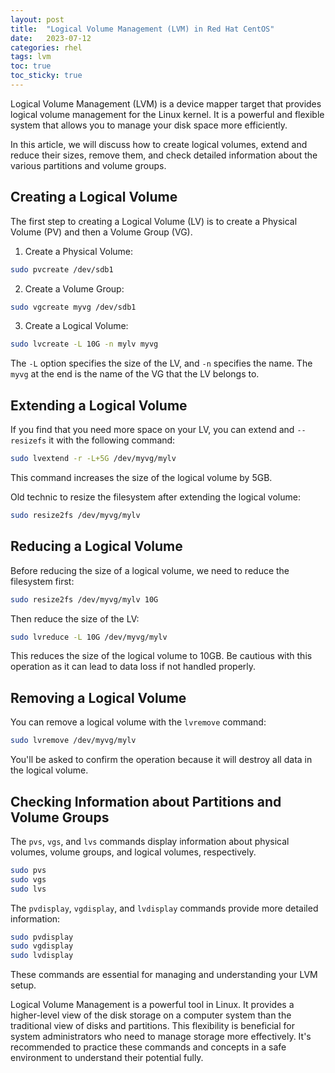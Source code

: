 ```yaml
---
layout: post
title:  "Logical Volume Management (LVM) in Red Hat CentOS"
date:   2023-07-12
categories: rhel
tags: lvm
toc: true
toc_sticky: true
---
```


Logical Volume Management (LVM) is a device mapper target that provides logical volume management for the Linux kernel. It is a powerful and flexible system that allows you to manage your disk space more efficiently.

In this article, we will discuss how to create logical volumes, extend and reduce their sizes, remove them, and check detailed information about the various partitions and volume groups.

## Creating a Logical Volume

The first step to creating a Logical Volume (LV) is to create a Physical Volume (PV) and then a Volume Group (VG).

1. Create a Physical Volume:

```bash
sudo pvcreate /dev/sdb1
```

2. Create a Volume Group:

```bash
sudo vgcreate myvg /dev/sdb1
```

3. Create a Logical Volume:

```bash
sudo lvcreate -L 10G -n mylv myvg
```

The `-L` option specifies the size of the LV, and `-n` specifies the name. The `myvg` at the end is the name of the VG that the LV belongs to.

## Extending a Logical Volume

If you find that you need more space on your LV, you can extend and `--resizefs` it with the following command:

```bash
sudo lvextend -r -L+5G /dev/myvg/mylv
```

This command increases the size of the logical volume by 5GB.

Old technic to resize the filesystem after extending the logical volume:

```bash
sudo resize2fs /dev/myvg/mylv
```

## Reducing a Logical Volume

Before reducing the size of a logical volume, we need to reduce the filesystem first:

```bash
sudo resize2fs /dev/myvg/mylv 10G
```

Then reduce the size of the LV:

```bash
sudo lvreduce -L 10G /dev/myvg/mylv
```

This reduces the size of the logical volume to 10GB. Be cautious with this operation as it can lead to data loss if not handled properly.

## Removing a Logical Volume

You can remove a logical volume with the `lvremove` command:

```bash
sudo lvremove /dev/myvg/mylv
```

You'll be asked to confirm the operation because it will destroy all data in the logical volume.

## Checking Information about Partitions and Volume Groups

The `pvs`, `vgs`, and `lvs` commands display information about physical volumes, volume groups, and logical volumes, respectively.

```bash
sudo pvs
sudo vgs
sudo lvs
```

The `pvdisplay`, `vgdisplay`, and `lvdisplay` commands provide more detailed information:

```bash
sudo pvdisplay
sudo vgdisplay
sudo lvdisplay
```

These commands are essential for managing and understanding your LVM setup.

Logical Volume Management is a powerful tool in Linux. It provides a higher-level view of the disk storage on a computer system than the traditional view of disks and partitions. This flexibility is beneficial for system administrators who need to manage storage more effectively. It's recommended to practice these commands and concepts in a safe environment to understand their potential fully.